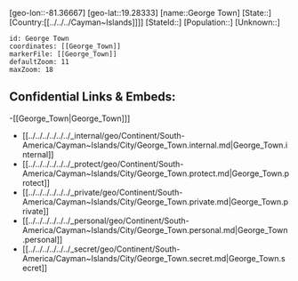 ﻿---
location: [19.28333,-81.36667]
mapzoom: [7,12] 
mapmarker: city 
type: City
tags:
- geo/City


SpocWebEntityId: 36655
isDeleted: false
confidential: public

---
[geo-lon::-81.36667]
[geo-lat::19.28333]
[name::George Town]
[State::]
[Country:[[../../../Cayman~Islands]]]]
[StateId::]
[Population::]
[Unknown::]


```leaflet
id: George Town
coordinates: [[George_Town]]
markerFile: [[George_Town]]
defaultZoom: 11 
maxZoom: 18
```


## Confidential Links & Embeds: 
-[[George_Town|George_Town]]] 
- [[../../../../../../_internal/geo/Continent/South-America/Cayman~Islands/City/George_Town.internal.md|George_Town.internal]] 
- [[../../../../../../_protect/geo/Continent/South-America/Cayman~Islands/City/George_Town.protect.md|George_Town.protect]] 
- [[../../../../../../_private/geo/Continent/South-America/Cayman~Islands/City/George_Town.private.md|George_Town.private]] 
- [[../../../../../../_personal/geo/Continent/South-America/Cayman~Islands/City/George_Town.personal.md|George_Town.personal]] 
- [[../../../../../../_secret/geo/Continent/South-America/Cayman~Islands/City/George_Town.secret.md|George_Town.secret]] 
